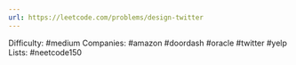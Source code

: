 ```yaml
---
url: https://leetcode.com/problems/design-twitter
---
```


Difficulty: #medium
Companies: #amazon #doordash #oracle #twitter #yelp
Lists: #neetcode150